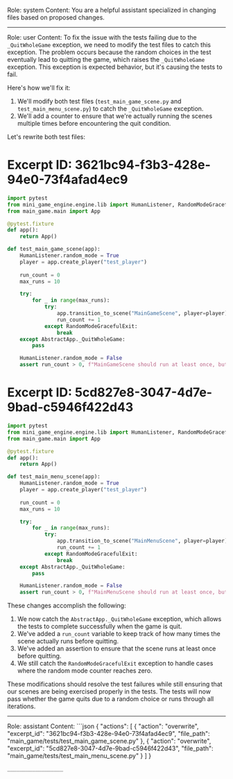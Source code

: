 Role: system
Content: You are a helpful assistant specialized in changing files based on proposed changes.
__________________
Role: user
Content: To fix the issue with the tests failing due to the `_QuitWholeGame` exception, we need to modify the test files to catch this exception. The problem occurs because the random choices in the test eventually lead to quitting the game, which raises the `_QuitWholeGame` exception. This exception is expected behavior, but it's causing the tests to fail.

Here's how we'll fix it:

1. We'll modify both test files (`test_main_game_scene.py` and `test_main_menu_scene.py`) to catch the `_QuitWholeGame` exception.
2. We'll add a counter to ensure that we're actually running the scenes multiple times before encountering the quit condition.

Let's rewrite both test files:

# Excerpt ID: 3621bc94-f3b3-428e-94e0-73f4afad4ec9
```python main_game/tests/test_main_game_scene.py
import pytest
from mini_game_engine.engine.lib import HumanListener, RandomModeGracefulExit, AbstractApp
from main_game.main import App

@pytest.fixture
def app():
    return App()

def test_main_game_scene(app):
    HumanListener.random_mode = True
    player = app.create_player("test_player")
    
    run_count = 0
    max_runs = 10

    try:
        for _ in range(max_runs):
            try:
                app.transition_to_scene("MainGameScene", player=player)
                run_count += 1
            except RandomModeGracefulExit:
                break
    except AbstractApp._QuitWholeGame:
        pass

    HumanListener.random_mode = False
    assert run_count > 0, f"MainGameScene should run at least once, but ran {run_count} times"
```

# Excerpt ID: 5cd827e8-3047-4d7e-9bad-c5946f422d43
```python main_game/tests/test_main_menu_scene.py
import pytest
from mini_game_engine.engine.lib import HumanListener, RandomModeGracefulExit, AbstractApp
from main_game.main import App

@pytest.fixture
def app():
    return App()

def test_main_menu_scene(app):
    HumanListener.random_mode = True
    player = app.create_player("test_player")
    
    run_count = 0
    max_runs = 10

    try:
        for _ in range(max_runs):
            try:
                app.transition_to_scene("MainMenuScene", player=player)
                run_count += 1
            except RandomModeGracefulExit:
                break
    except AbstractApp._QuitWholeGame:
        pass

    HumanListener.random_mode = False
    assert run_count > 0, f"MainMenuScene should run at least once, but ran {run_count} times"
```

These changes accomplish the following:

1. We now catch the `AbstractApp._QuitWholeGame` exception, which allows the tests to complete successfully when the game is quit.
2. We've added a `run_count` variable to keep track of how many times the scene actually runs before quitting.
3. We've added an assertion to ensure that the scene runs at least once before quitting.
4. We still catch the `RandomModeGracefulExit` exception to handle cases where the random mode counter reaches zero.

These modifications should resolve the test failures while still ensuring that our scenes are being exercised properly in the tests. The tests will now pass whether the game quits due to a random choice or runs through all iterations.
__________________
Role: assistant
Content: ```json
{
  "actions": [
    {
      "action": "overwrite",
      "excerpt_id": "3621bc94-f3b3-428e-94e0-73f4afad4ec9",
      "file_path": "main_game/tests/test_main_game_scene.py"
    },
    {
      "action": "overwrite",
      "excerpt_id": "5cd827e8-3047-4d7e-9bad-c5946f422d43",
      "file_path": "main_game/tests/test_main_menu_scene.py"
    }
  ]
}
```
__________________
